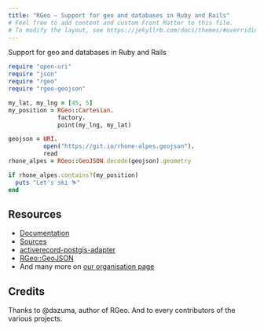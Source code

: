 ```yaml
---
title: "RGeo — Support for geo and databases in Ruby and Rails"
# Feel free to add content and custom Front Matter to this file.
# To modify the layout, see https://jekyllrb.com/docs/themes/#overriding-theme-defaults
---
```


Support for geo and databases in Ruby and Rails

```ruby
require "open-uri"
require "json"
require "rgeo"
require "rgeo-geojson"

my_lat, my_lng = [45, 5]
my_position = RGeo::Cartesian.
              factory.
              point(my_lng, my_lat)

geojson = URI.
    	  open("https://git.io/rhone-alpes.geojson").
    	  read
rhone_alpes = RGeo::GeoJSON.decode(geojson).geometry

if rhone_alpes.contains?(my_position)
  puts "Let's ski ⛷"
end
```

## Resources

- [Documentation](https://rubydoc.info/gems/rgeo)
- [Sources](https://github.com/rgeo/rgeo)
- [activerecord-postgis-adapter](https://github.com/rgeo/activerecord-postgis-adapter)
- [RGeo::GeoJSON](https://github.com/rgeo/rgeo-geojson)
- And many more on [our organisation page](https://github.com/rgeo)

## Credits

Thanks to @dazuma, author of RGeo. And to every contributors of the various
projects.
